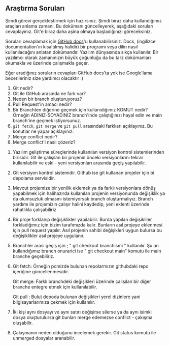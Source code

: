 ## Araştırma Soruları

Şimdi görevi gerçekleştirmek için hazırsınız. Şimdi biraz daha kullandığımız araçları anlama zamanı. Bu dokümanı güncelleyerek, aşağıdaki soruları cevaplayınız. Git'e biraz daha aşina olmaya başladığınızı göreceksiniz. 

Soruları cevaplamak için [GitHub docs](https://docs.github.com/en)'u kullanabilirsiniz. Docs, (ingilizce documentation'ın kısaltılmış halidir) bir programı veya dilin nasıl kullanılacağını anlatan dokümandır. Yazılım dünyasında sıkça kullanılır. Bir yazılımcı olarak zamanınızın büyük çoğunluğu da bu tarz dokümanları okumakla ve üzerinde çalışmakla geçer.

Eğer aradığınız soruların cevapları GitHub docs'ta yok ise Google'lama becerileriniz size yardımcı olacaktır :)

1. Git nedir?
2. Git ile GitHub arasında ne fark var?
3. Neden bir branch oluşturuyoruz? 
4. Pull Request'in amacı nedir?
5. Bir Branchten diğerine geçmek için kullanıdığımız KOMUT nedir? Örneğin ADINIZ-SOYADINIZ branch'inde çalıştığınızı hayal edin ve main branch'ine geçmek istiyorsunuz.
6. `git fetch`, `git merge` ve `git pull` arasındaki farklıarı açıklayınız. Bu konutlar ne yapar açıklayınız.
7. Merge conflict nedir?
8. Merge conflict'i nasıl çözeriz?



1) Yazılım geliştirme süreçlerinde kullanılan versiyon kontrol sistemlerinden birisidir. Git ile çalışılan bir projenin önceki versiyonlarını tekrar kullanılabilir ve eski - yeni versiyonları arasında geçiş yapılabilir.

2) Git versiyon kontrol sistemidir. Github ise git kullanan projeler için bi depolama servisidir.

3) Mevcut projemize bir yenilik eklemek ya da farklı versiyonlara dönüş yapabilmek için halihazırda kullanılan  projenin versiyonunda değişiklik ya da olumsuzluk olmasını istemiyorsak branch oluşturmalıyız. Branch yardımı ile projemizin çalışır halini kaydedip, yeni eklenti üzerinde rahatlıkla çalışabiliriz

4) Bir proje forklanıp değişiklikler yapılabilir. Burda yapılan değişikliler forkladığımız için bizim tarafımızda kalır. Bunların asıl projeye eklenmesi için pull request yapılır. Asıl projenin sahibi değişikleri uygun bulursa bu değişiklikler asıl projeye uygulanır.

5) Branchler arası geçiş için ; " git checkout  branchismi " kullanılır. Şu an kullandığımız branch  onurarici ise " git checkout main" komutu ile main branche geçebiliriz.

6) Git fetch: Örneğin pcmizde bulunan repolarmızın githubdaki repo içeriğine güncellenmesidir. 

   Git merge: Farklı branchdeki değişikleri üzerinde çalışılan bir diğer branche entegre etmek için kullanılabilir. 

   Git pull : Bulut depoda bulunan değişikleri yerel dizinlere yani bilgisayarlarımıza çekmek için kullanılır.	

7) İki kişi aynı dosyayı ve aynı satırı değişirse silerse ya da aynı isimki dosya oluşturulursa  git bunları merge edemezse conflict - çakışma oluşabilir.

8) Çakışmanın neden olduğunu incelemek gerekir. Git status komutu ile unmerged dosyalar aranabilir.

   
   
   
